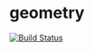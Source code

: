 # geometry
[![Build Status](https://travis-ci.com/RubanovVasiliy/geometry.svg?branch=master)](https://travis-ci.com/RubanovVasiliy/geometry)
